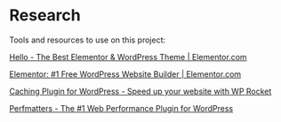 # Research

Tools and resources to use on this project:

[Hello - The Best Elementor & WordPress Theme | Elementor.com](https://elementor.com/hello-theme/)

[Elementor: #1 Free WordPress Website Builder | Elementor.com](https://elementor.com/)

[Caching Plugin for WordPress - Speed up your website with WP Rocket](https://wp-rocket.me/)

[Perfmatters - The #1 Web Performance Plugin for WordPress](https://perfmatters.io/)